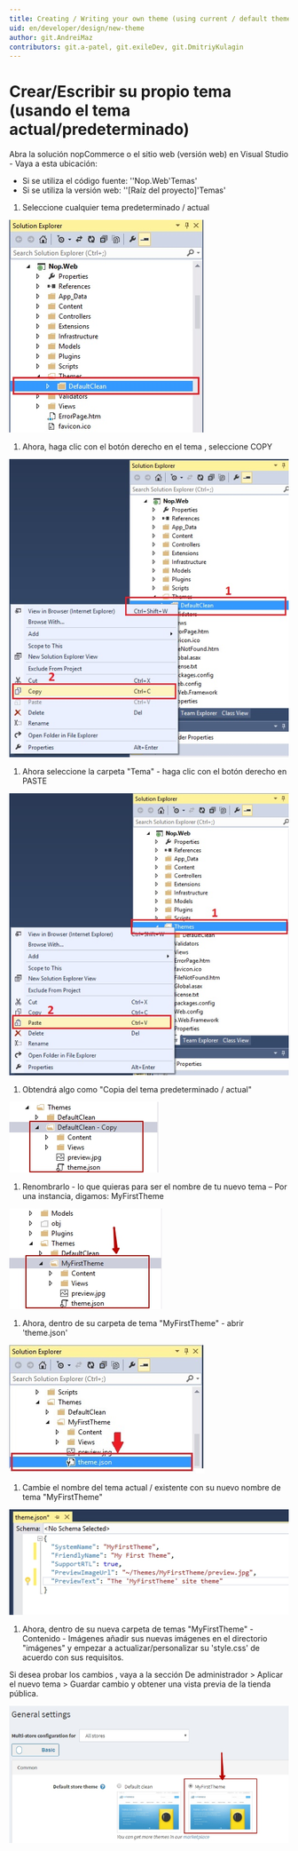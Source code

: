 ```yaml
---
title: Creating / Writing your own theme (using current / default theme)
uid: en/developer/design/new-theme
author: git.AndreiMaz
contributors: git.a-patel, git.exileDev, git.DmitriyKulagin
---
```


# Crear/Escribir su propio tema (usando el tema actual/predeterminado)

Abra la solución nopCommerce o el sitio web (versión web) en Visual Studio - Vaya a esta ubicación:

* Si se utiliza el código fuente:  ''Nop.Web'Temas'
* Si se utiliza la versión web:  ''[Raíz del proyecto]'Temas'

1. Seleccione cualquier tema predeterminado / actual

![step-1](_static/new-theme/new-theme-step-1.jpg)

1. Ahora, haga clic con el botón derecho en el tema , seleccione COPY

![step-2](_static/new-theme/new-theme-step-2.jpg)

1. Ahora seleccione la carpeta "Tema" - haga clic con el botón derecho en PASTE

![paso-3](_static/new-theme/new-theme-step-3.jpg)

1. Obtendrá algo como "Copia del tema predeterminado / actual"

![paso-4](_static/new-theme/new-theme-step-4.jpg)

1. Renombrarlo - lo que quieras para ser el nombre de tu nuevo tema – Por una instancia, digamos: MyFirstTheme

![step-5](_static/new-theme/new-theme-step-5.jpg)

1. Ahora, dentro de su carpeta de tema "MyFirstTheme" - abrir  'theme.json'

![step-6](_static/new-theme/new-theme-step-6.jpg)

1. Cambie el nombre del tema actual / existente con su nuevo nombre de tema "MyFirstTheme"

![step-7](_static/new-theme/new-theme-step-7.jpg)

1. Ahora, dentro de su nueva carpeta de temas "MyFirstTheme" - Contenido - Imágenes añadir sus nuevas imágenes en el directorio "imágenes" y empezar a actualizar/personalizar su 'style.css'  de acuerdo con sus requisitos.

Si desea probar los cambios , vaya a la sección De administrador > Aplicar el nuevo tema > Guardar cambio y obtener una vista previa de la tienda pública.

![paso-8](_static/new-theme/new-theme-step-8.jpg)
